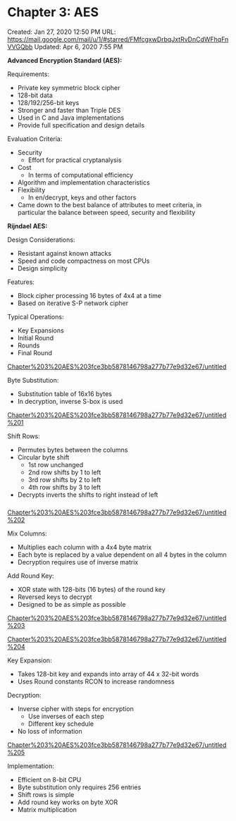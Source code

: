 # Chapter 3: AES

Created: Jan 27, 2020 12:50 PM
URL: https://mail.google.com/mail/u/1/#starred/FMfcgxwDrbqJxtRvDnCdWFhqFnVVGQbb
Updated: Apr 6, 2020 7:55 PM

**Advanced Encryption Standard (AES):**

Requirements:

- Private key symmetric block cipher
- 128-bit data
- 128/192/256-bit keys
- Stronger and faster than Triple DES
- Used in C and Java implementations
- Provide full specification and design details

Evaluation Criteria:

- Security
    - Effort for practical cryptanalysis
- Cost
    - In terms of computational efficiency
- Algorithm and implementation characteristics
- Flexibility
    - In en/decrypt, keys and other factors
- Came down to the best balance of attributes to meet criteria, in particular the balance between speed, security and flexibility

**Rijndael AES:**

Design Considerations:

- Resistant against known attacks
- Speed and code compactness on most CPUs
- Design simplicity

Features:

- Block cipher processing 16 bytes of 4x4 at a time
- Based on iterative S-P network cipher

Typical Operations:

- Key Expansions
- Initial Round
- Rounds
- Final Round

[Chapter%203%20AES%203fce3bb5878146798a277b77e9d32e67/untitled](Chapter%203%20AES%203fce3bb5878146798a277b77e9d32e67/untitled)

Byte Substitution:

- Substitution table of 16x16 bytes
- In decryption, inverse S-box is used

[Chapter%203%20AES%203fce3bb5878146798a277b77e9d32e67/untitled%201](Chapter%203%20AES%203fce3bb5878146798a277b77e9d32e67/untitled%201)

Shift Rows:

- Permutes bytes between the columns
- Circular byte shift
    - 1st row unchanged
    - 2nd row shifts by 1 to left
    - 3rd row shifts by 2 to left
    - 4th row shifts by 3 to left
- Decrypts inverts the shifts to right instead of left

### 

[Chapter%203%20AES%203fce3bb5878146798a277b77e9d32e67/untitled%202](Chapter%203%20AES%203fce3bb5878146798a277b77e9d32e67/untitled%202)

Mix Columns:

- Multiplies each column with a 4x4 byte matrix
- Each byte is replaced by a value dependent on all 4 bytes in the column
- Decryption requires use of inverse matrix

Add Round Key:

- XOR state with 128-bits (16 bytes) of the round key
- Reversed keys to decrypt
- Designed to be as simple as possible

[Chapter%203%20AES%203fce3bb5878146798a277b77e9d32e67/untitled%203](Chapter%203%20AES%203fce3bb5878146798a277b77e9d32e67/untitled%203)

[Chapter%203%20AES%203fce3bb5878146798a277b77e9d32e67/untitled%204](Chapter%203%20AES%203fce3bb5878146798a277b77e9d32e67/untitled%204)

Key Expansion:

- Takes 128-bit key and expands into array of 44 x 32-bit words
- Uses Round constants RCON to increase randomness

Decryption:

- Inverse cipher with steps for encryption
    - Use inverses of each step
    - Different key schedule
- No loss of information

[Chapter%203%20AES%203fce3bb5878146798a277b77e9d32e67/untitled%205](Chapter%203%20AES%203fce3bb5878146798a277b77e9d32e67/untitled%205)

Implementation:

- Efficient on 8-bit CPU
- Byte substitution only requires 256 entries
- Shift rows is simple
- Add round key works on byte XOR
- Matrix multiplication